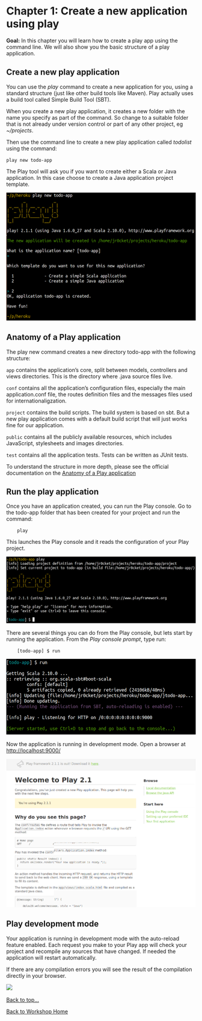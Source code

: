 <link href="index.css" rel="stylesheet" type="text/css">

# <a id="top">Chapter 1: Create a new application using play</a>

**Goal:** In this chapter you will learn how to create a play app using the command line.  We will also show you the basic structure of a play application.

## Create a new play application

  You can use the *play* command to create a new application for you, using a standard structure (just like other build tools like Maven).  Play actually uses a build tool called Simple Build Tool (SBT). 
  
  When you create a new play application, it creates a new folder with the name you specify as part of the command.  So change to a suitable folder that is not already under version control or part of any other project, eg *~/projects*. 
  
  Then use the command line to create a new play application called *todolist* using the command:
  
    play new todo-app

  The Play tool will ask you if you want to create either a Scala or Java application. In this case choose to create a Java application project template.

<a href="images/01x01-play-new-todo-app.png"><img src="images/01x01-play-new-todo-app.png" width="640"></a>


## Anatomy of a Play application

  The play new command creates a new directory todo-app with the following structure:

  `app` contains the application’s core, split between models, controllers and views directories. This is the directory where .java source files live.

  `conf` contains all the application’s configuration files, especially the main application.conf file, the routes definition files and the messages files used for internationaligzation.

  `project` contains the build scripts. The build system is based on sbt. But a new play application comes with a default build script that will just works fine for our application.

  `public` contains all the publicly available resources, which includes JavaScript, stylesheets and images directories.

  `test` contains all the application tests. Tests can be written as JUnit tests.

  To understand the structure in more depth, please see the official documentation on the [Anatomy of a Play application](http://www.playframework.com/documentation/2.1.0/Anatomy)


## Run the play application

  Once you have an application created, you can run the Play console. Go to the todo-app folder that has been created for your project and run the command:

        play

  This launches the Play console and it reads the configuration of your Play project. 

<img src="images/01x02-play-console.png">
  
  There are several things you can do from the Play console, but lets start by running the application. From the *Play console prompt*, type run:

        [todo-app] $ run


<a href="images/01x03-play-console-run-app.png"><img src="images/01x03-play-console-run-app.png" width="640"></a>

  Now the application is running in development mode. Open a browser at [http://localhost:9000/](http://localhost:9000/)

<a href="images/01x04-play-app-running-in-browser.png"><img src="images/01x04-play-app-running-in-browser.png" width="640"></a>


## Play development mode

  Your application is running in development mode with the auto-reload feature enabled.  Each request you make to your Play app will check your project and recompile any sources that have changed. If needed the application will restart automatically.

  If there are any compilation errors you will see the result of the compilation directly in your browser.

<a href="images/01x05-error-page.png" width="640"><img src="images/01x05-error-page.png"></a>

[Back to top...](#top)

[Back to Workshop Home](/index.html)

